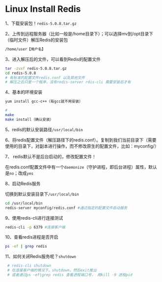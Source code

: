 # Linux Install Redis

1、下载安装包！`redis-5.0.8.tar.gz`

2、上传到远程服务器（比如一般是/home目录下）；可以选择mv到/opt目录下（临时文件）解压Redis的安装包

```bash
/home/user【用户名】   
```

3、进入解压后的文件，可以看到Redis的配置文件

```bash
tar -zvxf redis-5.0.8.tar.gz
cd redis-5.0.8
# 有标准的配置文件redis.conf 以及其他文件
# 解压之后只是一个程序，没有redis-server rdis-cli 需要安装后才有
```

4、基本的环境安装

~~~bash
yum install gcc-c++（有gcc就不用安装）

# 
make
make install（确认安装）
~~~

5、redis的默认安装路径`/usr/local/bin`

6、将redis配置文件（解压路径下的redis.conf）。复制到我们当前目录下（需要使用的目录下，对副本进行操作，而不修改原生的配置文件，比如：myconfig/）

7、 redis默认不是后台启动的，修改配置文件！

在redis.conf配置文件中有一个`daemonize`（守护进程，即后台进程）属性，默认是`no`；改成`yes`

8、启动Redis服务

切换到默认安装目录下`/usr/local/bin`

~~~bash
cd /usr/local/bin
redis-server myconfig/redis.conf #通过指定的配置文件启动服务

~~~

9、使用redis-cli进行连接测试

~~~bash
redis-cli -p 6379 #连接客户端
~~~

10、查看redis进程是否开启

~~~bash
ps -ef | grep redis
~~~

11、如何关闭Redis服务呢？`shutdown`

~~~bash
 # redis-cli shutdown
 # 在连接客户端的情况下，shutdown，然后exit推出
 # 或者通过ps -ef|grep redis 查看进程端口号， 用kill -9 进程pid
~~~

